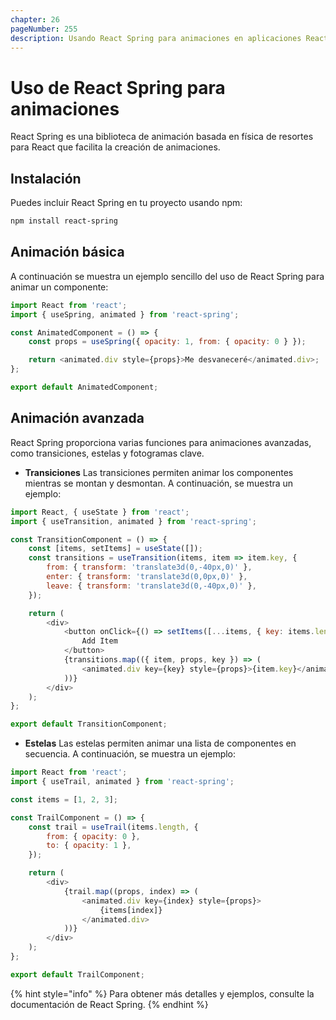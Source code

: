 ```yaml
---
chapter: 26
pageNumber: 255
description: Usando React Spring para animaciones en aplicaciones React.
---
```


# Uso de React Spring para animaciones

React Spring es una biblioteca de animación basada en física de resortes para React que facilita la creación de animaciones.

## Instalación

Puedes incluir React Spring en tu proyecto usando npm:

```bash
npm install react-spring
```

## Animación básica

A continuación se muestra un ejemplo sencillo del uso de React Spring para animar un componente:

```javascript
import React from 'react';
import { useSpring, animated } from 'react-spring';

const AnimatedComponent = () => {
    const props = useSpring({ opacity: 1, from: { opacity: 0 } });

    return <animated.div style={props}>Me desvaneceré</animated.div>;
};

export default AnimatedComponent;
```

## Animación avanzada

React Spring proporciona varias funciones para animaciones avanzadas, como transiciones, estelas y fotogramas clave.

- **Transiciones**
Las transiciones permiten animar los componentes mientras se montan y desmontan. A continuación, se muestra un ejemplo:

```javascript
import React, { useState } from 'react';
import { useTransition, animated } from 'react-spring';

const TransitionComponent = () => {
    const [items, setItems] = useState([]);
    const transitions = useTransition(items, item => item.key, {
        from: { transform: 'translate3d(0,-40px,0)' },
        enter: { transform: 'translate3d(0,0px,0)' },
        leave: { transform: 'translate3d(0,-40px,0)' },
    });

    return (
        <div>
            <button onClick={() => setItems([...items, { key: items.length }])}>
                Add Item
            </button>
            {transitions.map(({ item, props, key }) => (
                <animated.div key={key} style={props}>{item.key}</animated.div>
            ))}
        </div>
    );
};

export default TransitionComponent;
```

- **Estelas**
Las estelas permiten animar una lista de componentes en secuencia. A continuación, se muestra un ejemplo:

```javascript
import React from 'react';
import { useTrail, animated } from 'react-spring';

const items = [1, 2, 3];

const TrailComponent = () => {
    const trail = useTrail(items.length, {
        from: { opacity: 0 },
        to: { opacity: 1 },
    });

    return (
        <div>
            {trail.map((props, index) => (
                <animated.div key={index} style={props}>
                    {items[index]}
                </animated.div>
            ))}
        </div>
    );
};

export default TrailComponent;
```

{% hint style="info" %}
Para obtener más detalles y ejemplos, consulte la documentación de React Spring.
{% endhint %}
